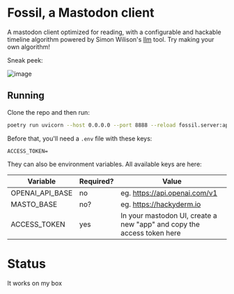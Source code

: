 # Fossil, a Mastodon client

A mastodon client optimized for reading, with a configurable and 
hackable timeline algorithm powered by Simon Wilison's [llm](https://llm.datasette.io/en/stable/index.html) tool. Try making your own algorithm!


Sneak peek:

![image](https://gist.github.com/assets/437044/3152e5ae-bac7-4a67-a01b-82a712e90e26)


## Running

Clone the repo and then run:

```bash
poetry run uvicorn --host 0.0.0.0 --port 8888 --reload fossil.server:app
```


Before that, you'll need a `.env` file with these keys:

```
ACCESS_TOKEN=
```

They can also be environment variables. All available keys are here:

| Variable            | Required? | Value                                    |
| ---                 | ---       | ---                                      |
| OPENAI_API_BASE     |        no | eg. https://api.openai.com/v1            |
| MASTO_BASE          |       no? | eg. https://hackyderm.io                 |
| ACCESS_TOKEN        |       yes | In your mastodon UI, create a new "app" and copy the access token here |


# Status
It works on my box
